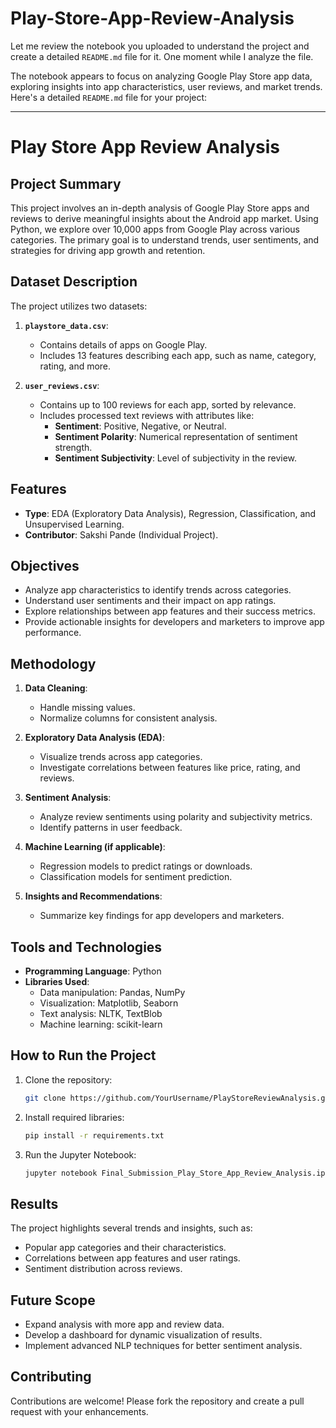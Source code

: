 # Play-Store-App-Review-Analysis

Let me review the notebook you uploaded to understand the project and create a detailed `README.md` file for it. One moment while I analyze the file.

The notebook appears to focus on analyzing Google Play Store app data, exploring insights into app characteristics, user reviews, and market trends. Here's a detailed `README.md` file for your project:

---

# Play Store App Review Analysis

## Project Summary
This project involves an in-depth analysis of Google Play Store apps and reviews to derive meaningful insights about the Android app market. Using Python, we explore over 10,000 apps from Google Play across various categories. The primary goal is to understand trends, user sentiments, and strategies for driving app growth and retention.

## Dataset Description
The project utilizes two datasets:

1. **`playstore_data.csv`**:
   - Contains details of apps on Google Play.
   - Includes 13 features describing each app, such as name, category, rating, and more.

2. **`user_reviews.csv`**:
   - Contains up to 100 reviews for each app, sorted by relevance.
   - Includes processed text reviews with attributes like:
     - **Sentiment**: Positive, Negative, or Neutral.
     - **Sentiment Polarity**: Numerical representation of sentiment strength.
     - **Sentiment Subjectivity**: Level of subjectivity in the review.

## Features
- **Type**: EDA (Exploratory Data Analysis), Regression, Classification, and Unsupervised Learning.
- **Contributor**: Sakshi Pande (Individual Project).

## Objectives
- Analyze app characteristics to identify trends across categories.
- Understand user sentiments and their impact on app ratings.
- Explore relationships between app features and their success metrics.
- Provide actionable insights for developers and marketers to improve app performance.

## Methodology
1. **Data Cleaning**:
   - Handle missing values.
   - Normalize columns for consistent analysis.

2. **Exploratory Data Analysis (EDA)**:
   - Visualize trends across app categories.
   - Investigate correlations between features like price, rating, and reviews.

3. **Sentiment Analysis**:
   - Analyze review sentiments using polarity and subjectivity metrics.
   - Identify patterns in user feedback.

4. **Machine Learning (if applicable)**:
   - Regression models to predict ratings or downloads.
   - Classification models for sentiment prediction.

5. **Insights and Recommendations**:
   - Summarize key findings for app developers and marketers.

## Tools and Technologies
- **Programming Language**: Python
- **Libraries Used**:
  - Data manipulation: Pandas, NumPy
  - Visualization: Matplotlib, Seaborn
  - Text analysis: NLTK, TextBlob
  - Machine learning: scikit-learn

## How to Run the Project
1. Clone the repository:
   ```bash
   git clone https://github.com/YourUsername/PlayStoreReviewAnalysis.git
   ```
2. Install required libraries:
   ```bash
   pip install -r requirements.txt
   ```
3. Run the Jupyter Notebook:
   ```bash
   jupyter notebook Final_Submission_Play_Store_App_Review_Analysis.ipynb
   ```

## Results
The project highlights several trends and insights, such as:
- Popular app categories and their characteristics.
- Correlations between app features and user ratings.
- Sentiment distribution across reviews.

## Future Scope
- Expand analysis with more app and review data.
- Develop a dashboard for dynamic visualization of results.
- Implement advanced NLP techniques for better sentiment analysis.

## Contributing
Contributions are welcome! Please fork the repository and create a pull request with your enhancements.

